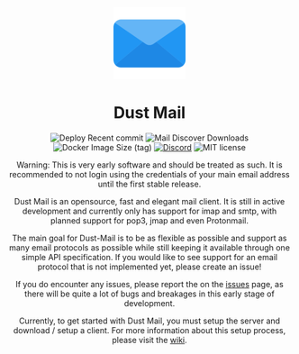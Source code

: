 <div align="center">
    <img height="128" src="https://raw.githubusercontent.com/Guusvanmeerveld/Dust-Mail/main/icons/logo-192x192.png" />
</div>

<h1 align="center">Dust Mail</h1>

<div align="center">
    <img src="https://github.com/Guusvanmeerveld/Dust-Mail/actions/workflows/deploy-commit.yml/badge.svg" alt="Deploy Recent commit" />
    <img alt="Mail Discover Downloads" src="https://img.shields.io/npm/dw/mail-discover?label=mail-discover" />
    <img alt="Docker Image Size (tag)" src="https://img.shields.io/docker/image-size/guusvanmeerveld/dust-mail/latest?label=Standalone%20image%20size" />
    <a href="https://discord.gg/ybBaCaxfdt"><img alt="Discord" src="https://img.shields.io/discord/1000421125844639797"></a>
    <img alt="MIT license" src="https://img.shields.io/github/license/Guusvanmeerveld/Dust-Mail" />
    
</div>
<p align="center">Warning: This is very early software and should be treated as such. It is recommended to not login using the credentials of your main email address until the first stable release.</p>
<p align="center">Dust Mail is an opensource, fast and elegant mail client. It is still in active development and currently only has support for imap and smtp, with planned support for pop3, jmap and even Protonmail.</p>

<p align="center">The main goal for Dust-Mail is to be as flexible as possible and support as many email protocols as possible while still keeping it available through one simple API specification. If you would like to see support for an email protocol that is not implemented yet, please create an issue!</p>

<p align="center">If you do encounter any issues, please report the on the <a href="https://github.com/Guusvanmeerveld/Dust-Mail/issues">issues</a> page, as there will be quite a lot of bugs and breakages in this early stage of development.</p>

<p align="center">Currently, to get started with Dust Mail, you must setup the server and download / setup a client. For more information about this setup process, please visit the <a href="https://github.com/Guusvanmeerveld/Dust-Mail/wiki">wiki</a>.</p>
